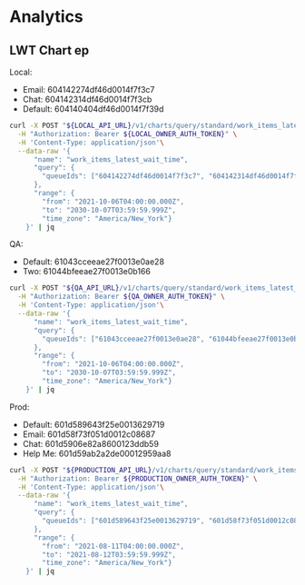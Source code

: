 # Analytics

## LWT Chart ep

Local:

* Email: 604142274df46d0014f7f3c7
* Chat: 604142314df46d0014f7f3cb
* Default: 604140404df46d0014f7f39d

```bash
curl -X POST "${LOCAL_API_URL}/v1/charts/query/standard/work_items_latest_wait_time" \
  -H "Authorization: Bearer ${LOCAL_OWNER_AUTH_TOKEN}" \
  -H 'Content-Type: application/json'\
  --data-raw '{
      "name": "work_items_latest_wait_time",
      "query": {
        "queueIds": ["604142274df46d0014f7f3c7", "604142314df46d0014f7f3cb", "604140404df46d0014f7f39d"]
      },
      "range": {
        "from": "2021-10-06T04:00:00.000Z",
        "to": "2030-10-07T03:59:59.999Z",
        "time_zone": "America/New_York"}
    }' | jq
```

QA:

* Default: 61043cceeae27f0013e0ae28
* Two: 61044bfeeae27f0013e0b166

```bash
curl -X POST "${QA_API_URL}/v1/charts/query/standard/work_items_latest_wait_time" \
  -H "Authorization: Bearer ${QA_OWNER_AUTH_TOKEN}" \
  -H 'Content-Type: application/json'\
  --data-raw '{
      "name": "work_items_latest_wait_time",
      "query": {
        "queueIds": ["61043cceeae27f0013e0ae28", "61044bfeeae27f0013e0b166"]
      },
      "range": {
        "from": "2021-10-06T04:00:00.000Z",
        "to": "2030-10-07T03:59:59.999Z",
        "time_zone": "America/New_York"}
    }' | jq
```

Prod:

* Default: 601d589643f25e0013629719
* Email: 601d58f73f051d0012c08687
* Chat: 601d5906e82a8600123ddb59
* Help Me: 601d59ab2a2de00012959aa8

```bash
curl -X POST "${PRODUCTION_API_URL}/v1/charts/query/standard/work_items_latest_wait_time" \
  -H "Authorization: Bearer ${PRODUCTION_OWNER_AUTH_TOKEN}" \
  -H 'Content-Type: application/json'\
  --data-raw '{
      "name": "work_items_latest_wait_time",
      "query": {
        "queueIds": ["601d589643f25e0013629719", "601d58f73f051d0012c08687", "601d5906e82a8600123ddb59"]
      },
      "range": {
        "from": "2021-08-11T04:00:00.000Z",
        "to": "2021-08-12T03:59:59.999Z",
        "time_zone": "America/New_York"}
    }' | jq
```
